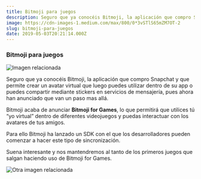 ```yaml
---
title: Bitmoji para juegos
description: Seguro que ya conocéis Bitmoji, la aplicación que compro Snapchat y que permite crear un avatar virtual que luego puedes utilizar dentro…
image: https://cdn-images-1.medium.com/max/800/0*3vSTlS65mZM7OT-2
slug: bitmoji-para-juegos
date: 2019-05-03T20:21:14.000Z
---
```


### Bitmoji para juegos

![Imagen relacionada](https://cdn-images-1.medium.com/max/800/0*3vSTlS65mZM7OT-2)

Seguro que ya conocéis Bitmoji, la aplicación que compro Snapchat y que permite crear un avatar virtual que luego puedes utilizar dentro de su app o puedes compartir mediante stickers en servicios de mensajería, pues ahora han anunciado que van un paso mas allá.

Bitmoji acaba de anunciar **Bitmoji for Games**, lo que permitirá que utilices tú “yo virtual” dentro de diferentes videojuegos y puedas interactuar con los avatares de tus amigos.

Para ello Bitmoji ha lanzado un SDK con el que los desarrolladores pueden comenzar a hacer este tipo de sincronización.

Suena interesante y nos mantendremos al tanto de los primeros juegos que salgan haciendo uso de Bitmoji for Games.

![Otra imagen relacionada](https://cdn-images-1.medium.com/max/800/0*ndfVzatdGYU5QFA-)
